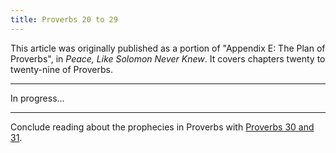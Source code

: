 ```yaml
---
title: Proverbs 20 to 29
---
```

This article was originally published as a portion of "Appendix E: The Plan of Proverbs",
in *Peace, Like Solomon Never Knew*. It covers chapters twenty to twenty-nine of Proverbs.

<hr/>

In progress...

<hr/>

Conclude reading about the prophecies in Proverbs with [Proverbs 30 and 31](./proverbs-20-to-29.html).
